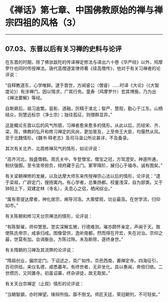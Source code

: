 # 《禅话》第七章、中国佛教原始的禅与禅宗四祖的风格（3）

------

## 07.03、东晋以后有关习禅的史料与论评

在东晋的时期，除了佛驮跋陀的传译禅定修法与译出六十卷《华严经》以外，鸠摩罗什也同时传授禅法。唐代高僧道宣律师著《续高僧传》，他对于有关习禅者的论评说：

“自释教道东，心学唯鲜。逮于晋世，方闻睿公（僧睿）……时译《大论》（《大智度论》）有涉禅门。因以情求，广其行务。童寿（鸠摩罗什）宏其博施，乃为出《禅法要解》等经。

自斯厥后，祖习逾繁。昙影、道融，厉精于淮北；智严、慧观，勤心于江东。山栖结众，则慧远标宗（净土宗）；独往孤征，则僧群显异。”

这是概论东晋以后的风气所扇，习禅者愈来愈多的情形。从此以后，历经宋、齐、梁、陈，佛教的弘开和修习禅定的风尚，更加普及，上至帝王大臣，均偃然从风。至于北魏情形，《魏书·释老志》及司马温公所论甚详，不及备录。

其次有关北齐、北周修禅风气的情形，如论评说：

“高齐河北，独盛僧稠。周氏关中，专登僧宝。僧宝之冠，方驾澄安。神道所通，制伏强御。至令宣帝担负，倾府藏于云门。冢宰降阶，展归心于福寺。诚有图矣。”

有关梁朝禅修的发展，以及达摩大师东来传授禅宗心法以后的情形，论评说：“逮于梁祖，广辟定门，搜扬寓内。有心学者，总集扬都。校量浅深，自为部类。又于钟阳上下，双建定林（寺名），夫息心之侣，栖闲综业。”

“属有菩提达摩者，神化居宗，阐导河洛。大乘壁观，功业最高。在世学流，归仰如市。”

有关陈朝和修习天台宗禅法的情形，论评说：

“有陈智璀，师仰慧思。思实深解玄微，行德难测。璀亦颇怀亲定，声闻于天。致使陈氏帝宗，咸承归戒。图像营供，逸听南都。然而得在开宏，失在对治。宗仰之最，世莫有加。会谒衡岳，方陈过隙。未及断除，遂终身世。”

有关隋朝的习禅及其流弊的论评说：

“隋祖创业，偏宗定门。下诏述之，具广如传。京邑西南，置禅定寺。四海征引，百司供给。来仪名德，咸悉暮年。有终世者，无非坐化。具以奏闻，帝倍归依。二世缵历，又同置寺。初虽诏募，终杂讲徒，故无取矣。”

有关天台宗禅定（止观）情形的论评说：

“当朝智顗，亦时禅望。锋辩所指，靡不倒戈。师匠天廷，荣冠朝列，不可轻矣。”


